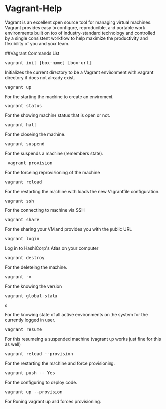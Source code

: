 # Vagrant-Help
Vagrant is an excellent open  source tool for managing virtual machines. Vagrant provides easy to configure, reproducible, and portable work environments built on top of industry-standard technology and controlled by a single consistent workflow to help maximize the productivity and flexibility of you and your team.

##Vagrant Commands List

<pre>vagrant init [box-name] [box-url]</pre>
Initializes the current directory to be a Vagrant environment with.vagrant directory if does not already exist. 

<pre>vagrant up </pre> 
For the starting the  machine to create an enviroment.  

<pre>vagrant status</pre>	 
For the showing machine status that is open or not. 

<pre>vagrant halt </pre>
For the closeing the machine.

<pre>vagrant suspend </pre>
For the suspends a  machine (remembers state).

<pre> vagrant provision</pre>	
For the forceing reprovisioning of the machine

<pre>vagrant reload </pre>
For the restarting the machine with loads the new Vagrantfile configuration.

<pre>vagrant ssh </pre>	
For the connecting to machine via SSH

<pre>vagrant share </pre>
For the sharing your VM and provides you with the public URL

<pre>vagrant login </pre>	
Log in to HashiCorp's Atlas on your computer

<pre>vagrant destroy </pre>	
For the deleteing the machine. 

<pre>vagrant -v </pre>	
For the knowing  the version

<pre>vagrant global-statu </pre>s	
For the knowing state of all active environments on the system for the currently logged in user.

<pre>vagrant resume </pre>	
For this resumeing a suspended machine (vagrant up works just fine for this as well)

<pre>vagrant reload --provision </pre>	
For the restarting the machine and force provisioning.

<pre>vagrant push -- Yes </pre>	
For the configuring to deploy code. 

<pre>vagrant up --provision</pre>	
For Runing vagrant up and forces provisioning. 
